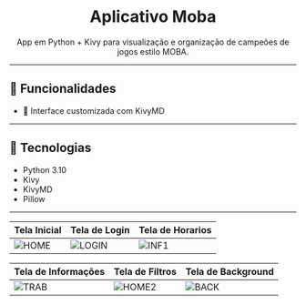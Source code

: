 <h1 align="center">Aplicativo Moba</h1>
<p align="center">
  App em Python + Kivy para visualização e organização de campeões de jogos estilo MOBA.
</p>

---

## 📱 Funcionalidades

- 🎨 Interface customizada com KivyMD

---

## 🔧 Tecnologias

- Python 3.10
- Kivy
- KivyMD
- Pillow

---
| Tela Inicial                                                                                         | Tela de Login                                                                                         | Tela de Horarios                                                                                    |
| ---------------------------------------------------------------------------------------------------- | ----------------------------------------------------------------------------------------------------- | ---------------------------------------------------------------------------------------------------- |
| ![HOME](https://github.com/Miguelzan/apkdignus/assets/80460123/b31c8f11-bbca-441d-ac93-286dfa70475e) | ![LOGIN](https://github.com/Miguelzan/apkdignus/assets/80460123/0e7d6f92-7f8d-46bd-812c-29642330e5ef) | ![INF1](https://github.com/Miguelzan/apkdignus/assets/80460123/9a79a7ac-2073-4872-8cf2-3c940a668633) |

| Tela de Informações                                                                                  | Tela de Filtros                                                                                       | Tela de Background                                                                                   |
| ---------------------------------------------------------------------------------------------------- | ----------------------------------------------------------------------------------------------------- | ---------------------------------------------------------------------------------------------------- |
| ![TRAB](https://github.com/Miguelzan/apkdignus/assets/80460123/13a1eae3-9ea4-4223-b56d-d618d3353c78) | ![HOME2](https://github.com/Miguelzan/apkdignus/assets/80460123/67c30128-6a0b-47f7-8756-ff996888eb4f) | ![BACK](https://github.com/Miguelzan/apkdignus/assets/80460123/b40b6e1c-4f20-4cf5-aa55-e20b96821d1b) |

